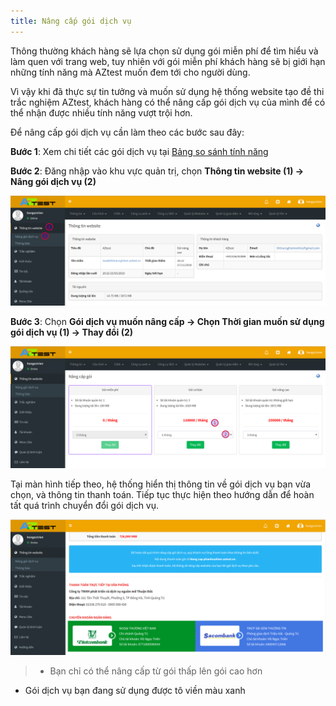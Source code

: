 ```yaml
---
title: Nâng cấp gói dịch vụ
---
```


Thông thường khách hàng sẽ lựa chọn sử dụng gói miễn phí để tìm hiểu và làm quen với trang web, tuy nhiên với gói miễn phí khách hàng sẽ bị giới hạn những tính năng mà AZtest muốn đem tới cho người dùng. 

Vì vậy khi đã thực sự tin tưởng và muốn sử dụng hệ thống website tạo đề thi trắc nghiệm AZtest, khách hàng có thể nâng cấp gói dịch vụ của mình để có thể nhận được nhiều tính năng vượt trội hơn. 

Để nâng cấp gói dịch vụ cần làm theo các bước sau đây:

**Bước 1**: Xem chi tiết các gói dịch vụ tại [Bảng so sánh tính năng](https://aztest.vn/bang-so-sanh-tinh-nang.html)

**Bước 2**: Đăng nhập vào khu vực quản trị, chọn **Thông tin website (1) -> Nâng gói dịch vụ (2)** 

![](../images/test/huong-dan-nang-goi-dich-vu-2.png)

**Bước 3**: Chọn **Gói dịch vụ muốn nâng cấp -> Chọn Thời gian muốn sử dụng gói dịch vụ (1) -> Thay đổi (2)**

![](../images/test/huong-dan-nang-goi-dich-vu-1.png)

Tại màn hình tiếp theo, hệ thống hiển thị thông tin về gói dịch vụ bạn vừa chọn, và thông tin thanh toán. Tiếp tục thực hiện theo hướng dẫn để hoàn tất quá trình chuyển đổi gói dịch vụ.

![](../images/test/huong-dan-nang-goi-dich-vu-3.png)

> - Bạn chỉ có thể nâng cấp từ gói thấp lên gói cao hơn
- Gói dịch vụ bạn đang sử dụng được tô viền màu xanh